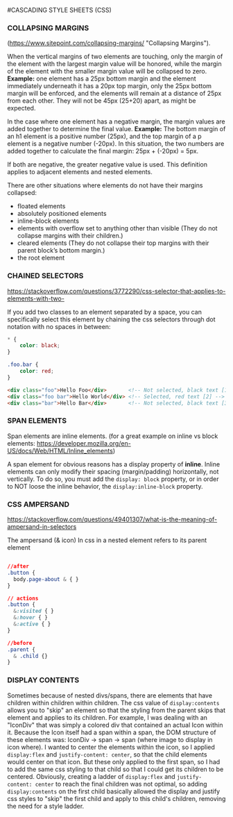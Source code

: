 #CASCADING STYLE SHEETS (CSS)

### COLLAPSING MARGINS

(https://www.sitepoint.com/collapsing-margins/ "Collapsing Margins").

When the vertical margins of two elements are touching, only the margin of the element with the largest margin value will be honored, while the margin of the element with the smaller margin value will be collapsed to zero.
**Example:** one element has a 25px bottom margin and the element immediately underneath it has a 20px top margin, only the 25px bottom margin will be enforced, and the elements will remain at a distance of 25px from each other. They will not be 45px (25+20) apart, as might be expected.

In the case where one element has a negative margin, the margin values are added together to determine the final value.
**Example:** The bottom margin of an h1 element is a positive number (25px), and the top margin of a p element is a negative number (-20px). In this situation, the two numbers are added together to calculate the final margin: 25px + (-20px) = 5px.

If both are negative, the greater negative value is used. This definition applies to adjacent elements and nested elements.


There are other situations where elements do not have their margins collapsed:
* floated elements
* absolutely positioned elements
* inline-block elements
* elements with overflow set to anything other than visible (They do not collapse margins with their children.)
* cleared elements (They do not collapse their top margins with their parent block’s bottom margin.)
* the root element


### CHAINED SELECTORS

https://stackoverflow.com/questions/3772290/css-selector-that-applies-to-elements-with-two-

If you add two classes to an element separated by a space, you can specifically select this element by chaining the css selectors through dot notation with no spaces in between:

```css
* {
    color: black;
}

.foo.bar {
    color: red;
}
```

```html
<div class="foo">Hello Foo</div>       <!-- Not selected, black text [1] -->
<div class="foo bar">Hello World</div> <!-- Selected, red text [2] -->
<div class="bar">Hello Bar</div>       <!-- Not selected, black text [3] -->
```


### SPAN ELEMENTS

Span elements are inline elements. (for a great example on inline vs block elements: https://developer.mozilla.org/en-US/docs/Web/HTML/Inline_elements)

A span element for obvious reasons has a display property of **inline**. Inline elements can only modify their spacing (margin/padding) horizontally, not vertically. To do so, you must add the `display: block` property, or in order to NOT loose the inline behavior, the `display:inline-block` property.


### CSS AMPERSAND

https://stackoverflow.com/questions/49401307/what-is-the-meaning-of-ampersand-in-selectors

The ampersand (& icon) In css in a nested element refers to its parent element

```css

//after
.button {
  body.page-about & { }
}

// actions
.button {
  &:visited { }
  &:hover { }
  &:active { }
}

//before
.parent {
  & .child {}
}
```


### DISPLAY CONTENTS

Sometimes because of nested divs/spans, there are elements that have children within children within children. The css value of `display:contents` allows you to "skip" an element so that the styling from the parent skips that element and applies to its children. For example, I was dealing with an "IconDiv" that was simply a colored div that contained an actual Icon within it. Because the Icon itself had a span within a span, the DOM structure of these elements was: IconDiv -> span -> span (where image to display in icon where). I wanted to center the elements within the icon, so I applied `display:flex` and `justify-content: center`, so that the child elements would center on that icon. But these only applied to the first span, so I had to add the same css styling to that child so that I could get its children to be centered. Obviously, creating a ladder of `display:flex` and `justify-content: center` to reach the final children was not optimal, so adding `display:contents` on the first child basically allowed the display and justify css styles to "skip" the first child and apply to this child's children, removing the need for a style ladder.